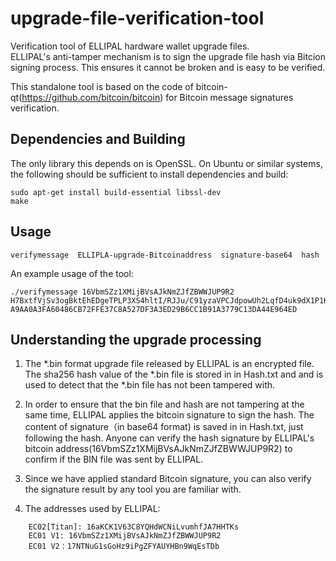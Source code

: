 # upgrade-file-verification-tool
Verification tool of ELLIPAL hardware wallet upgrade files.  
ELLIPAL's anti-tamper mechanism is to sign the upgrade file hash via Bitcion signing process. This ensures it cannot be broken and is easy to be verified.

This standalone tool is based on the code of bitcoin-qt(https://github.com/bitcoin/bitcoin) for Bitcoin message signatures verification.

## Dependencies and Building

The only library this depends on is OpenSSL.  On Ubuntu or similar systems, the following should be sufficient to install dependencies and build:

    sudo apt-get install build-essential libssl-dev
    make

## Usage
    verifymessage  ELLIPLA-upgrade-Bitcoinaddress  signature-base64  hash

An example usage of the tool: 

    ./verifymessage 16VbmSZz1XMijBVsAJkNmZJfZBWWJUP9R2 H7BxtfVjSv3ogBktEhEDgeTPLP3XS4hltI/RJJu/C91yzaVPCJdpowUh2LqfD4uk9dX1P1KvJH4V50siIiO15Yg= A9AA0A3FA60486CB72FFE37C8A527DF3A3ED29B6CC1B91A3779C13DA44E964ED

## Understanding the upgrade processing

1. The *.bin format upgrade file released by ELLIPAL is an encrypted file. The sha256 hash value of the *.bin file is stored in in Hash.txt and and is used to detect that the *.bin file has not been tampered with.     

2. In order to ensure that the bin file and hash are not tampering at the same time, ELLIPAL applies the bitcoin signature to sign the hash. The content of signature（in base64 format) is saved in in Hash.txt, just following the hash. Anyone can verify the hash signature by ELLIPAL's bitcoin address(16VbmSZz1XMijBVsAJkNmZJfZBWWJUP9R2) to confirm if the BIN file was sent by ELLIPAL.    

3. Since we have applied standard Bitcoin signature, you can also verify the signature result by any tool you are familiar with.
4. The addresses used by ELLIPAL:  
```
    EC02[Titan]: 16aKCK1V63C8YQHdWCNiLvumhfJA7HHTKs  
    EC01 V1: 16VbmSZz1XMijBVsAJkNmZJfZBWWJUP9R2  
    EC01 V2：17NTNuG1sGoHz9iPgZFYAUYHBn9WqEsTDb  
```

